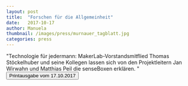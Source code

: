 ```yaml
---
layout: post
title:  "Forschen für die Allgemeinheit"
date:   2017-10-17
author: Manuela
thumbnail: /images/press/murnauer_tagblatt.jpg
categories: press
---
```

"Technologie für jedermann: MakerLab-Vorstandsmitflied Thomas Stöckelhuber und seine Kollegen lassen sich von den Projektleitern Jan Wirwahn und Matthias Peil die senseBoxen erklären. "
<a href='{{ site.baseurl | append: "/docs/Murnauer-Tagblatt.pdf" }}' target="_blank">
    <button class="btn">Printausgabe vom 17.10.2017</button> </a>
